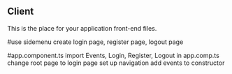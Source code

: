 ## Client

This is the place for your application front-end files.

#use sidemenu
create login page, register page,  logout page

#app.component.ts
import Events, Login, Register, Logout in app.comp.ts
change root page to login page
set up navigation
add events to constructor
